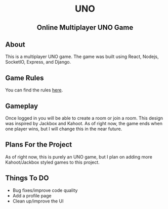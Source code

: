 <h1 align="center">UNO</h1>
<h2 align="center">Online Multiplayer UNO Game</h2>

## About

This is a multiplayer UNO game. The game was built using React, Nodejs, SocketIO, Express, and Django.

## Game Rules

You can find the rules [here](https://www.unorules.com/).

## Gameplay

Once logged in you will be able to create a room or join a room. This design was inspired by Jackbox and Kahoot. As of right now, the game ends when one player wins, but I will change this in the near future.

## Plans For the Project

As of right now, this is purely an UNO game, but I plan on adding more Kahoot/Jackbox styled games to this project.

## Things To DO

- Bug fixes/improve code quality
- Add a profile page
- Clean up/improve the UI

